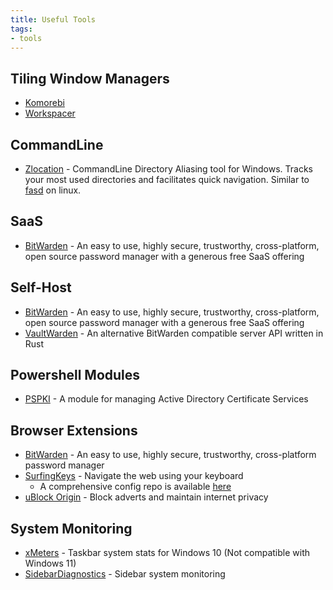 ```yaml
---
title: Useful Tools
tags:
- tools
---
```


## Tiling Window Managers

- [Komorebi](https://github.com/LGUG2Z/komorebi)
- [Workspacer](https://github.com/workspacer/workspacer)

## CommandLine

- [Zlocation](https://github.com/vors/ZLocation) - CommandLine Directory Aliasing tool for Windows. Tracks your most used directories and facilitates quick navigation. Similar to [fasd](https://github.com/whjvenyl/fasd) on linux.

## SaaS

- [BitWarden](https://bitwarden.com/) - An easy to use, highly secure, trustworthy, cross-platform, open source password manager with a generous free SaaS offering

## Self-Host

- [BitWarden](https://github.com/bitwarden/server) - An easy to use, highly secure, trustworthy, cross-platform, open source password manager with a generous free SaaS offering
- [VaultWarden](https://github.com/dani-garcia/vaultwarden) - An alternative BitWarden compatible server API written in Rust

## Powershell Modules

- [PSPKI](https://github.com/PKISolutions/PSPKI) - A module for managing Active Directory Certificate Services

## Browser Extensions

- [BitWarden](https://bitwarden.com/download/) - An easy to use, highly secure, trustworthy, cross-platform password manager
- [SurfingKeys](https://github.com/brookhong/Surfingkeys) - Navigate the web using your keyboard
  - A comprehensive config repo is available [here](https://github.com/b0o/surfingkeys-conf)
- [uBlock Origin](https://github.com/gorhill/uBlock) - Block adverts and maintain internet privacy

## System Monitoring

- [xMeters](https://entropy6.com/xmeters/download/) - Taskbar system stats for Windows 10 (Not compatible with Windows 11)
- [SidebarDiagnostics](https://github.com/ArcadeRenegade/SidebarDiagnostics) - Sidebar system monitoring
